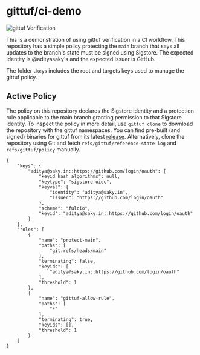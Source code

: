 # gittuf/ci-demo

![gittuf Verification](https://github.com/gittuf/ci-demo/actions/workflows/verify.yml/badge.svg)

This is a demonstration of using gittuf verification in a CI workflow. This
repository has a simple policy protecting the `main` branch that says all
updates to the branch's state must be signed using Sigstore. The expected
identity is @adityasaky's and the expected issuer is GitHub.

The folder `.keys` includes the root and targets keys used to manage the gittuf
policy.

## Active Policy

The policy on this repository declares the Sigstore identity and a protection
rule applicable to the main branch granting permission to that Sigstore
identity. To inspect the policy in more detail, use `gittuf clone` to download
the repository with the gittuf namespaces. You can find pre-built (and signed)
binaries for gittuf from its latest
[release](https://github.com/gittuf/gittuf/releases). Alternatively, clone the
repository using Git and fetch `refs/gittuf/reference-state-log` and
`refs/gittuf/policy` manually.

```jsonc
{
    "keys": {
        "aditya@saky.in::https://github.com/login/oauth": {
            "keyid_hash_algorithms": null,
            "keytype": "sigstore-oidc",
            "keyval": {
                "identity": "aditya@saky.in",
                "issuer": "https://github.com/login/oauth"
            },
            "scheme": "fulcio",
            "keyid": "aditya@saky.in::https://github.com/login/oauth"
        }
    },
    "roles": [
        {
            "name": "protect-main",
            "paths": [
                "git:refs/heads/main"
            ],
            "terminating": false,
            "keyids": [
                "aditya@saky.in::https://github.com/login/oauth"
            ],
            "threshold": 1
        },
        {
            "name": "gittuf-allow-rule",
            "paths": [
                "*"
            ],
            "terminating": true,
            "keyids": [],
            "threshold": 1
        }
    ]
}
```
